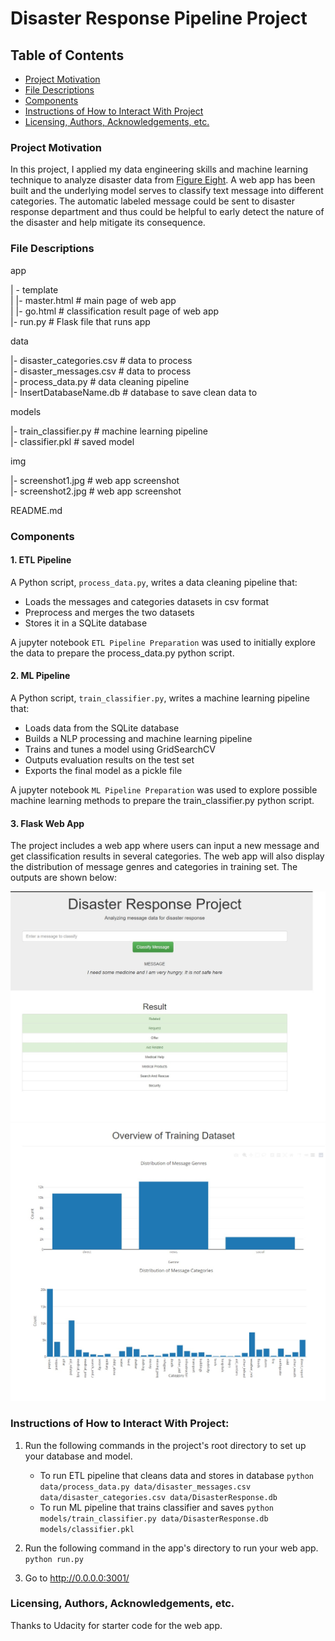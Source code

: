 # Disaster Response Pipeline Project

## Table of Contents
 * [Project Motivation](#project-motivation)
 * [File Descriptions](#file-descriptions)
 * [Components](#components)
 * [Instructions of How to Interact With Project](#instructions-of-how-to-interact-with-project)
 * [Licensing, Authors, Acknowledgements, etc.](#licensing-authors-acknowledgements-etc)
 
### Project Motivation
In this project, I applied my data engineering skills and machine learning technique to analyze disaster data from [Figure Eight](https://appen.com/). A web app has been built and the underlying model serves to classify text message into different categories. The automatic labeled message could be sent to disaster response department and thus could be helpful to early detect the nature of the disaster and help mitigate its consequence.

### File Descriptions
app    

| - template    
| |- master.html # main page of web app    
| |- go.html # classification result page of web app    
|- run.py # Flask file that runs app    


data    

|- disaster_categories.csv # data to process    
|- disaster_messages.csv # data to process    
|- process_data.py # data cleaning pipeline    
|- InsertDatabaseName.db # database to save clean data to     


models   

|- train_classifier.py # machine learning pipeline     
|- classifier.pkl # saved model     

img

|- screenshot1.jpg # web app screenshot   
|- screenshot2.jpg # web app screenshot

README.md    

### Components

#### 1. ETL Pipeline
A Python script, `process_data.py`, writes a data cleaning pipeline that:

 - Loads the messages and categories datasets in csv format
 - Preprocess and merges the two datasets 
 - Stores it in a SQLite database
 
A jupyter notebook `ETL Pipeline Preparation` was used to initially explore the data to prepare the process_data.py python script. 
 
#### 2. ML Pipeline
A Python script, `train_classifier.py`, writes a machine learning pipeline that:

 - Loads data from the SQLite database
 - Builds a NLP processing and machine learning pipeline
 - Trains and tunes a model using GridSearchCV
 - Outputs evaluation results on the test set
 - Exports the final model as a pickle file
 
A jupyter notebook `ML Pipeline Preparation` was used to explore possible machine learning methods to prepare the train_classifier.py python script. 

#### 3. Flask Web App
The project includes a web app where users can input a new message and get classification results in several categories. The web app will also display the distribution of message genres and categories in training set. The outputs are shown below:

![](https://github.com/zhukuixi/Udacity_DataScientistNanoDegree/blob/main/Project_DisasterResponsePipeline/img/screenshot1.jpg)  
![](https://github.com/zhukuixi/Udacity_DataScientistNanoDegree/blob/main/Project_DisasterResponsePipeline/img/screenshot2.jpg)



### Instructions of How to Interact With Project:
1. Run the following commands in the project's root directory to set up your database and model.

    - To run ETL pipeline that cleans data and stores in database
        `python data/process_data.py data/disaster_messages.csv data/disaster_categories.csv data/DisasterResponse.db`
    - To run ML pipeline that trains classifier and saves
        `python models/train_classifier.py data/DisasterResponse.db models/classifier.pkl`

2. Run the following command in the app's directory to run your web app.
    `python run.py`

3. Go to http://0.0.0.0:3001/

### Licensing, Authors, Acknowledgements, etc.
Thanks to Udacity for starter code for the web app. 
